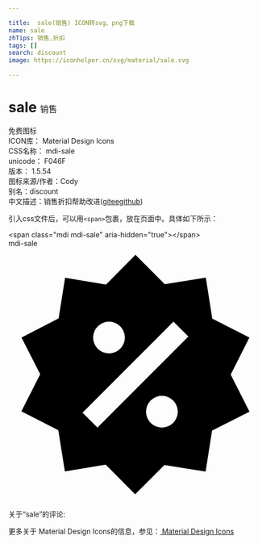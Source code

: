 ```yaml
---

title:  sale(销售) ICON转svg、png下载
name: sale
zhTips: 销售,折扣
tags: []
search: discount
image: https://iconhelper.cn/svg/material/sale.svg

---
```


# sale  <small style="font-size: 60%;font-weight: 100">销售</small>


<div class="detail-page">
<p>
<span><span class="badge-success badge">免费图标</span> </span>
<br/>
<span>
ICON库：
<span class="badge-secondary badge">Material Design Icons</span> 
</span>
<br/>
<span>
CSS名称：
<span class="badge-secondary badge">mdi-sale</span> 
</span>
<br/>
<span>
unicode：
<span class="badge-secondary badge">F046F</span> 
<copy-btn content='F046F' btn-title=""></copy-btn>
<copy-btn :content='String.fromCodePoint(parseInt("F046F", 16))' btn-title="复制U"></copy-btn>
</span>
<br/>
<span>
版本：
<span class="badge-secondary badge">1.5.54</span> 
</span>
<br/>
<span>图标来源/作者：<span class="badge-light badge">Cody</span></span> 
<br/>
<span>别名：<span class="badge-light badge">discount</span></span><br/><span class="zh-detail">中文描述：<span class="badge-primary badge">销售</span><span class="badge-primary badge">折扣</span><span class="help-link"><span>帮助改进</span>(<a href="https://gitee.com/liuwave/icon-helper/edit/master/json/material/sale.json" target="_blank" rel="noopener noreferrer">gitee</a><a href="https://github.com/liuwave/icon-helper/edit/master/json/material/sale.json" target="_blank" rel="noopener noreferrer">github</a></span>)</span><br/>
</p>
</div>
<div class="alert alert-dark">
  <i class="mdi mdi-sale mdi-48px"></i>
  <i class="mdi mdi-sale mdi-36px"></i>
  <i class="mdi mdi-sale mdi-24px"></i>
  <i class="mdi mdi-sale mdi-18px"></i>
</div>
<div>
  <p>引入css文件后，可以用<code>&lt;span&gt;</code>包裹，放在页面中。具体如下所示：    
  </p>
  <div class="alert alert-primary" style="font-size: 14px">
    &lt;span class="mdi mdi-sale" aria-hidden="true"&gt;&lt;/span&gt;
    <copy-btn content='<span class="mdi mdi-sale" aria-hidden="true"></span>'></copy-btn>
  </div>
  <div class="alert alert-secondary">
    <i class="mdi mdi-sale"
    style="font-size: 24px"
    aria-hidden="true"></i> mdi-sale
    <copy-btn content="mdi-sale" btn-title="复制图标名称"></copy-btn>
  </div>
</div>
<div id="svg" class="svg-wrap">
<svg xmlns="http://www.w3.org/2000/svg" viewBox="0 0 24 24"><path d="M18.65,2.85L19.26,6.71L22.77,8.5L21,12L22.78,15.5L19.24,17.29L18.63,21.15L14.74,20.54L11.97,23.3L9.19,20.5L5.33,21.14L4.71,17.25L1.22,15.47L3,11.97L1.23,8.5L4.74,6.69L5.35,2.86L9.22,3.5L12,0.69L14.77,3.46L18.65,2.85M9.5,7A1.5,1.5 0 0,0 8,8.5A1.5,1.5 0 0,0 9.5,10A1.5,1.5 0 0,0 11,8.5A1.5,1.5 0 0,0 9.5,7M14.5,14A1.5,1.5 0 0,0 13,15.5A1.5,1.5 0 0,0 14.5,17A1.5,1.5 0 0,0 16,15.5A1.5,1.5 0 0,0 14.5,14M8.41,17L17,8.41L15.59,7L7,15.59L8.41,17Z" /></svg>
</div>
<detail full-name='mdi-sale'></detail>
<div>
<p>关于“sale”的评论:</p>
</div>
<Vssue title="关于“sale”的评论" ></Vssue>    
<div><p>更多关于 Material Design Icons的信息，参见：<a target="_blank" href="https://iconhelper.cn/material.html"> Material Design Icons</a>
</p></div>
